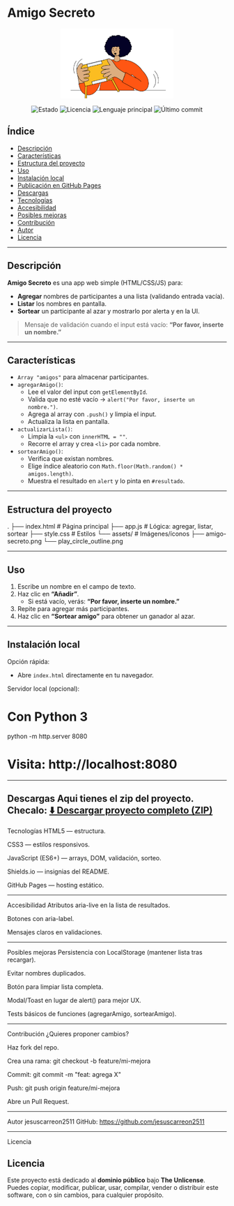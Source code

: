 # Amigo Secreto

<p align="center">
  <img src="assets/amigo-secreto.png" alt="Logo/portada del proyecto Amigo Secreto" width="260">
</p>

<p align="center">
  <img alt="Estado" src="https://img.shields.io/badge/STATUS-EN%20DESARROLLO-green">
  <img alt="Licencia" src="https://img.shields.io/badge/LICENCIA-Unlicense-blue">
  <img alt="Lenguaje principal" src="https://img.shields.io/github/languages/top/jesuscarreon2511/Amigo-Secreto">
  <img alt="Último commit" src="https://img.shields.io/github/last-commit/jesuscarreon2511/Amigo-Secreto">
</p>

## Índice
- [Descripción](#descripción)
- [Características](#características)
- [Estructura del proyecto](#estructura-del-proyecto)
- [Uso](#uso)
- [Instalación local](#instalación-local)
- [Publicación en GitHub Pages](#publicación-en-github-pages)
- [Descargas](#descargas-opcional)
- [Tecnologías](#tecnologías)
- [Accesibilidad](#accesibilidad)
- [Posibles mejoras](#posibles-mejoras)
- [Contribución](#contribución)
- [Autor](#autor)
- [Licencia](#licencia)

---

## Descripción
**Amigo Secreto** es una app web simple (HTML/CSS/JS) para:
- **Agregar** nombres de participantes a una lista (validando entrada vacía).
- **Listar** los nombres en pantalla.
- **Sortear** un participante al azar y mostrarlo por alerta y en la UI.

> Mensaje de validación cuando el input está vacío: **“Por favor, inserte un nombre.”**

---

## Características
- `Array "amigos"` para almacenar participantes.
- `agregarAmigo()`:
  - Lee el valor del input con `getElementById`.
  - Valida que no esté vacío → `alert("Por favor, inserte un nombre.")`.
  - Agrega al array con `.push()` y limpia el input.
  - Actualiza la lista en pantalla.
- `actualizarLista()`:
  - Limpia la `<ul>` con `innerHTML = ""`.
  - Recorre el array y crea `<li>` por cada nombre.
- `sortearAmigo()`:
  - Verifica que existan nombres.
  - Elige índice aleatorio con `Math.floor(Math.random() * amigos.length)`.
  - Muestra el resultado en `alert` y lo pinta en `#resultado`.

---

## Estructura del proyecto
.
├── index.html # Página principal
├── app.js # Lógica: agregar, listar, sortear
├── style.css # Estilos
└── assets/ # Imágenes/íconos
├── amigo-secreto.png
└── play_circle_outline.png


---

## Uso
1. Escribe un nombre en el campo de texto.
2. Haz clic en **“Añadir”**.  
   - Si está vacío, verás: **“Por favor, inserte un nombre.”**
3. Repite para agregar más participantes.
4. Haz clic en **“Sortear amigo”** para obtener un ganador al azar.

---

## Instalación local
Opción rápida:
- Abre `index.html` directamente en tu navegador.

Servidor local (opcional):

# Con Python 3
python -m http.server 8080
# Visita: http://localhost:8080

---

Descargas
Aqui tienes el zip del proyecto. Checalo: 
<a href="https://github.com/jesuscarreon2511/Amigo-Secreto/archive/refs/heads/main.zip" class="btn">
  ⬇️ Descargar proyecto completo (ZIP)
</a>
---

Tecnologías
HTML5 — estructura.

CSS3 — estilos responsivos.

JavaScript (ES6+) — arrays, DOM, validación, sorteo.

Shields.io — insignias del README.

GitHub Pages — hosting estático.

---

Accesibilidad
Atributos aria-live en la lista de resultados.

Botones con aria-label.

Mensajes claros en validaciones.

---

Posibles mejoras
Persistencia con LocalStorage (mantener lista tras recargar).

Evitar nombres duplicados.

Botón para limpiar lista completa.

Modal/Toast en lugar de alert() para mejor UX.

Tests básicos de funciones (agregarAmigo, sortearAmigo).

---

Contribución
¿Quieres proponer cambios?

Haz fork del repo.

Crea una rama: git checkout -b feature/mi-mejora

Commit: git commit -m "feat: agrega X"

Push: git push origin feature/mi-mejora

Abre un Pull Request.

---

Autor
jesuscarreon2511
GitHub: https://github.com/jesuscarreon2511

---

Licencia
## Licencia
Este proyecto está dedicado al **dominio público** bajo **The Unlicense**.  
Puedes copiar, modificar, publicar, usar, compilar, vender o distribuir este software, con o sin cambios, para cualquier propósito.
